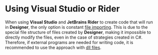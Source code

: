 # Using Visual Studio or Rider

When using **Visual Studio** and **JetBrains Rider** to create code that will run in **Designer**, the only option is constant [file importing](Designer_Import_strategies.md). This is due to the special file structure of files created by **Designer**, making it impossible to directly modify the files, even in the case of strategies created in C#. Therefore, if external programs are needed for writing code, it is recommended to use the approach with [dll files](Designer_Creating_strategy_from_dll.md).
